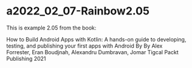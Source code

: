 # a2022_02_07-Rainbow2.05

This is example 2.05 from the book: 

How to Build Android Apps with Kotlin: A hands-on guide to developing, testing, and publishing your first apps with Android
By By Alex Forrester, Eran Boudjnah, Alexandru Dumbravan, Jomar Tigcal
Packt Publishing
2021
